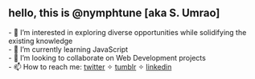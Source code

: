 <h2><b> hello, this is @nymphtune [aka S. Umrao] </b> </h2>
- 👀 I’m interested in exploring diverse opportunities while solidifying the existing knowledge <br>
- 🌱 I’m currently learning JavaScript <br>
- 💞️ I’m looking to collaborate on Web Development projects<br>
- 📫 How to reach me: <a href="">twitter</a> &#10023; <a href="">tumblr</a> &#10023; <a href="">linkedin</a><br>

<!---
nymphtune/nymphtune is a ✨ special ✨ repository because its `README.md` (this file) appears on your GitHub profile.
You can click the Preview link to take a look at your changes.
--->
